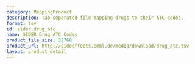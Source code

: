 ```yaml
---
category: MappingProduct
description: Tab-separated file mapping drugs to their ATC codes.
format: tsv
id: sider.drug_atc
name: SIDER Drug ATC Codes
product_file_size: 32760
product_url: http://sideeffects.embl.de/media/download/drug_atc.tsv
layout: product_detail
---
```

